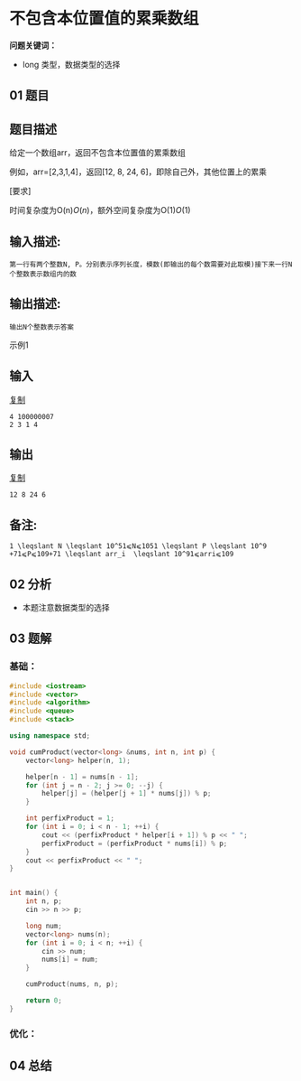 # 不包含本位置值的累乘数组
**问题关键词：**

- long 类型，数据类型的选择

## 01 题目

## 题目描述

给定一个数组arr，返回不包含本位置值的累乘数组

例如，arr=[2,3,1,4]，返回[12, 8, 24, 6]，即除自己外，其他位置上的累乘

[要求]

时间复杂度为O(n)*O*(*n*)，额外空间复杂度为O(1)*O*(1)



## 输入描述:

```
第一行有两个整数N, P。分别表示序列长度，模数(即输出的每个数需要对此取模)接下来一行N个整数表示数组内的数
```

## 输出描述:

```
输出N个整数表示答案
```

示例1

## 输入

[复制](javascript:void(0);)

```
4 100000007
2 3 1 4
```

## 输出

[复制](javascript:void(0);)

```
12 8 24 6
```

## 备注:

```
1 \leqslant N \leqslant 10^51⩽N⩽1051 \leqslant P \leqslant 10^9  +71⩽P⩽109+71 \leqslant arr_i  \leqslant 10^91⩽arri⩽109
```

## 02 分析

- 本题注意数据类型的选择

## 03 题解

### 基础：

```c++
#include <iostream>
#include <vector>
#include <algorithm>
#include <queue>
#include <stack>

using namespace std;

void cumProduct(vector<long> &nums, int n, int p) {
    vector<long> helper(n, 1);

    helper[n - 1] = nums[n - 1];
    for (int j = n - 2; j >= 0; --j) {
        helper[j] = (helper[j + 1] * nums[j]) % p;
    }

    int perfixProduct = 1;
    for (int i = 0; i < n - 1; ++i) {
        cout << (perfixProduct * helper[i + 1]) % p << " ";
        perfixProduct = (perfixProduct * nums[i]) % p;
    }
    cout << perfixProduct << " ";
}


int main() {
    int n, p;
    cin >> n >> p;

    long num;
    vector<long> nums(n);
    for (int i = 0; i < n; ++i) {
        cin >> num;
        nums[i] = num;
    }

    cumProduct(nums, n, p);

    return 0;
}

```



### 优化：



## 04 总结

